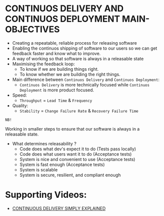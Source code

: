 # CONTINUOS DELIVERY AND CONTINUOS DEPLOYMENT MAIN-OBJECTIVES

* Creating a repeatable, reliable process for releasing software
* Enabling the continuos shipping of software to our users so we can get feedback faster and know what to improve.
* A way of working so that software is always in a releasable state
* Maximising the feedback loop:
  - To know if we are building things right.
  - To know whether we are building the right things.
* Main difference between `Continuos Delivery` and `Continuos Deployment`:
  - `Continuos Delivery` is more technically focused while `Continuos Deployment` is more product focused.
* Speed:
  - `Throughput` = `Lead Time` & `Frequency`
* Quality:
  - `Stability` = `Change Failure Rate` & `Recovery Failure Time`

`NB!`

Working in smaller steps to ensure that our software is always in a releasable state.


* What determines releasability ?
  - Code does what dev's expect it to do (Tests pass locally)
  - Code does what users want it to do (Acceptance tests)
  - System is nice and convenient to use (Acceptance tests)
  - System is fast enough (Acceptance tests)
  - System is scalable
  - System is secure, resilient, and compliant enough

# Supporting Videos:

* [CONTINUOUS DELIVERY SIMPLY EXPLAINED](https://www.youtube.com/watch?v=qiDIif7JVMo&t=471s)
